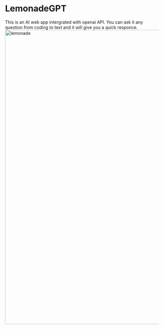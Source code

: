 # LemonadeGPT
This is an AI web app intergrated with openai API.
You can ask it any question from coding to text and it will give you a quick responce.
<img width="960" alt="lemonade" src="https://user-images.githubusercontent.com/70468380/230775686-4a47cc19-e286-4505-8568-611cf82bcee3.PNG">
